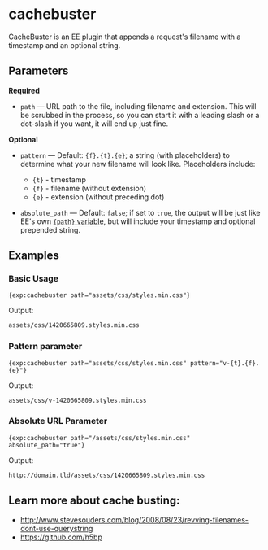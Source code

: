# cachebuster

CacheBuster is an EE plugin that appends a request's filename with a timestamp and an optional string.

## Parameters

**Required**
- `path` &mdash; URL path to the file, including filename and extension. This will be scrubbed in the process, so you can start it with a leading slash or a dot-slash if you want, it will end up just fine.

**Optional**
- `pattern` &mdash; Default: `{f}.{t}.{e}`; a string (with placeholders) to determine what your new filename will look like. Placeholders include:
    + `{t}` - timestamp
    + `{f}` - filename (without extension)
    + `{e}` - extension (without preceding dot)

- `absolute_path` &mdash; Default: `false`; if set to `true`, the output will be just like EE's own [`{path}` variable](https://ellislab.com/expressionengine/user-guide/templates/globals/path.html), but will include your timestamp and optional prepended string.

## Examples

### Basic Usage

```
{exp:cachebuster path="assets/css/styles.min.css"}
```

Output:
```html
assets/css/1420665809.styles.min.css
```

### Pattern parameter

```
{exp:cachebuster path="assets/css/styles.min.css" pattern="v-{t}.{f}.{e}"}
```

Output:
```html
assets/css/v-1420665809.styles.min.css
```

### Absolute URL Parameter

```
{exp:cachebuster path="/assets/css/styles.min.css" absolute_path="true"}
```

Output:
```html
http://domain.tld/assets/css/1420665809.styles.min.css
```

## Learn more about cache busting:
- http://www.stevesouders.com/blog/2008/08/23/revving-filenames-dont-use-querystring
- https://github.com/h5bp
